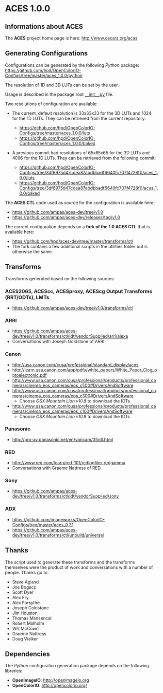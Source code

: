ACES 1.0.0
==========

Informations about ACES
-----------------------

The **ACES** project home page is here: http://www.oscars.org/aces

Generating Configurations
-------------------------

Configurations can be generated by the following *Python* package: https://github.com/hpd/OpenColorIO-Configs/tree/master/aces_1.0.0/python

The resolution of 1D and 3D LUTs can be set by the user.

Usage is described in the package root [\_\_init__.py](https://github.com/hpd/OpenColorIO-Configs/blob/master/aces_1.0.0/python/aces_ocio/__init__.py) file.

Two resolutions of configuration are available: 

- The current, default resolution is 33x33x33 for the 3D LUTs and 1024 for the 1D LUTs. They can be retrieved from the current repository:
	- https://github.com/hpd/OpenColorIO-Configs/tree/master/aces_1.0.0/luts
	- https://github.com/hpd/OpenColorIO-Configs/tree/master/aces_1.0.0/baked

- A previous commit had resolutions of 65x65x65 for the 3D LUTs and 4096 for the 1D LUTs. They can be retrieved from the following commit:
	- https://github.com/hpd/OpenColorIO-Configs/tree/3df6975d47cdea87abdbbadf6640fc707f4728f0/aces_1.0.0/luts
	- https://github.com/hpd/OpenColorIO-Configs/tree/3df6975d47cdea87abdbbadf6640fc707f4728f0/aces_1.0.0/baked

The **ACES CTL** code used as source for the configuration is available here:
- https://github.com/ampas/aces-dev/tree/v1.0
- https://github.com/ampas/aces-dev/releases/tag/v1.0

The current configuration depends on a **fork of the 1.0 ACES CTL** that is available here:
- https://github.com/hpd/aces-dev/tree/master/transforms/ctl
- The fork contains a few additional scripts in the utilities folder but is otherwise the same.

Transforms
----------
Transforms generated based on the following sources:

### ACES2065, ACEScc, ACESproxy, ACEScg Output  Transforms (RRT/ODTs), LMTs
- https://github.com/ampas/aces-dev/tree/v1.0/transforms/ctl

### ARRI
- https://github.com/ampas/aces-dev/tree/v1.0/transforms/ctl/idt/vendorSupplied/arri/alexa
- Conversations with Joseph Goldstone of ARRI

### Canon
- http://usa.canon.com/cusa/professional/standard_display/aces
- http://learn.usa.canon.com/app/pdfs/white_papers/White_Paper_Clog_optoelectronic.pdf
- http://www.usa.canon.com/cusa/professional/products/professional_cameras/cinema_eos_cameras/eos_c500#DriversAndSoftware
- http://www.usa.canon.com/cusa/professional/products/professional_cameras/cinema_eos_cameras/eos_c300#DriversAndSoftware
    - Choose *OSX Mountain Lion v10.8* to download the IDTs
- http://www.usa.canon.com/cusa/professional/products/professional_cameras/cinema_eos_cameras/eos_c100#DriversAndSoftware
    - Choose *OSX Mountain Lion v10.8* to download the IDTs

### Panasonic
- http://pro-av.panasonic.net/en/varicam/35/dl.html

### RED
- http://www.red.com/learn/red-101/redlogfilm-redgamma
- Conversations with Graeme Nattress of RED

### Sony
- https://github.com/ampas/aces-dev/tree/v1.0/transforms/ctl/idt/vendorSupplied/sony

### ADX
- https://github.com/imageworks/OpenColorIO-Configs/tree/master/aces_0.7.1
- https://github.com/ampas/aces-dev/tree/v1.0/transforms/ctl/unbuild/universal

Thanks
------
The script used to generate these transforms and the transforms themselves were the product of work and conversations with a number of people. Thanks go to:

- Steve Agland
- Joe Bogacz
- Scott Dyer
- Alex Fry
- Alex Forsythe
- Joseph Goldstone
- Jim Houston
- Thomas Mansencal
- Robert Molholm
- Will McCown
- Graeme Nattress
- Doug Walker

Dependencies
------------
The *Python* configuration generation package depends on the following
libraries:

- **OpenImageIO**: http://openimageio.org
- **OpenColorIO**: http://opencolorio.org/
